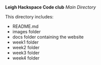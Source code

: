 __Leigh Hackspace Code club__
_Main Directory_

This directory includes:

* README.md
* images folder
* docs folder containing the website
* week1 folder
* week2 folder
* week3 folder
* week4 folder
